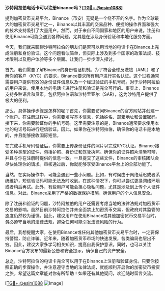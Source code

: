 **沙特阿拉伯电话卡可以注册binance吗？[[TG💪+ @esim1088](https://t.me/s/esim1088)]**

提到加密货币交易平台，Binance（币安）无疑是一个绕不开的名字。作为全球最大的加密货币交易所之一，Binance以其丰富的交易品种、便捷的操作界面和强大的技术支持吸引了大量用户。然而，对于来自不同国家和地区的用户来说，注册和使用Binance可能会遇到各种问题，尤其是在涉及身份验证和本地化服务方面。

今天，我们就来聊聊沙特阿拉伯的朋友们是否可以用当地的电话卡在Binance上完成注册和身份验证。这个问题看似简单，但实际上涉及到多个国家的政策法规、技术限制以及用户体验等多个层面。让我们一步步深入探讨。

首先，我们需要了解Binance的身份验证机制。为了符合全球反洗钱（AML）和了解你的客户（KYC）的要求，Binance要求所有用户进行实名认证。这个过程通常需要用户提供有效的身份证件信息以及一个经过验证的手机号码。对于沙特阿拉伯的用户来说，使用本地的电话卡进行注册和验证是完全可行的。事实上，Binance支持多种语言和货币，包括阿拉伯语和沙特里亚尔（SAR），这为沙特用户提供了极大的便利。

那么，具体操作步骤是怎样的呢？首先，你需要访问Binance的官方网站并创建一个账户。在注册过程中，你需要填写基本信息，包括姓名、邮箱地址和设置密码。接下来，你需要验证你的手机号码。这里需要注意的是，Binance通常要求使用本地的电话号码进行短信验证。因此，如果你在沙特阿拉伯，确保你的电话卡是本地的，并且能够接收国际短信。

在完成手机号码验证后，你需要上传身份证件的照片以完成KYC认证。Binance接受多种类型的证件，包括护照、身份证和驾驶执照。确保你的证件照片清晰可辨，并且与你在注册时提供的信息一致。一旦提交了这些文件，Binance的审核团队会尽快处理你的请求。审核通过后，你就能够享受Binance平台上的全部功能了。

当然，在实际操作中，可能会遇到一些小问题。比如，有时候由于网络延迟或者系统维护，短信验证码可能无法及时收到。在这种情况下，你可以尝试更换网络环境或者稍后再试。此外，有些用户可能会担心隐私问题，尤其是涉及到上传个人证件信息。对此，Binance采用了严格的数据保护措施，确保用户的个人信息安全。

除了注册和验证的问题，沙特阿拉伯的用户还需要考虑当地的法律法规对加密货币交易的影响。虽然目前沙特阿拉伯并未全面禁止加密货币交易，但政府对其监管的态度仍然较为谨慎。因此，建议用户在使用Binance或其他加密货币交易平台时，务必遵守当地的法律法规，避免任何可能引发法律风险的行为。

最后，我想提醒大家，在使用Binance或任何其他加密货币交易平台时，一定要保持警惕，防止诈骗。近年来，随着加密货币市场的快速发展，各类骗局也层出不穷。因此，建议大家多学习相关知识，提高自我保护意识。同时，也可以关注Binance官方发布的最新公告和安全提示，确保自己的资产安全。

总之，沙特阿拉伯的电话卡完全可以用于在Binance上注册和验证身份。只要你按照正确的步骤操作，并注意遵守当地的法律法规，就能顺利开启你的加密货币投资之旅。希望这篇文章能对你有所帮助！如果还有其他疑问，欢迎随时留言交流。

[[TG💪+ @esim1088](https://t.me/s/esim1088) ![Image](https://i.postimg.cc/4NQfJmqS/Snipaste-2025-05-13-00-14-12.png)]